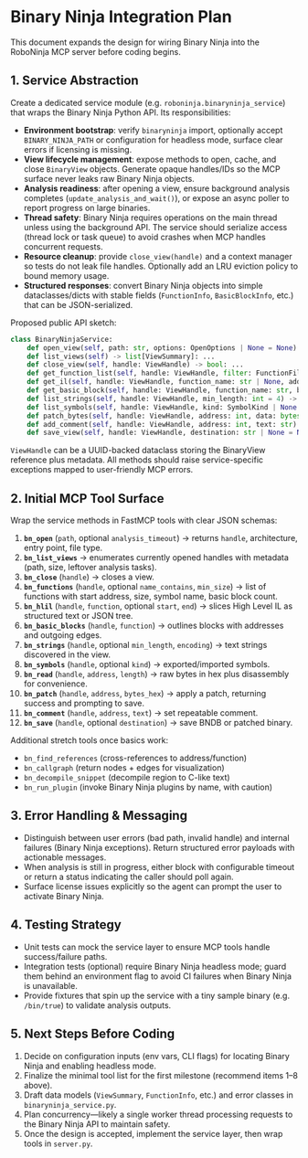 # Binary Ninja Integration Plan

This document expands the design for wiring Binary Ninja into the RoboNinja MCP server before coding begins.

## 1. Service Abstraction

Create a dedicated service module (e.g. `roboninja.binaryninja_service`) that wraps the Binary Ninja Python API. Its responsibilities:

- **Environment bootstrap**: verify `binaryninja` import, optionally accept `BINARY_NINJA_PATH` or configuration for headless mode, surface clear errors if licensing is missing.
- **View lifecycle management**: expose methods to open, cache, and close `BinaryView` objects. Generate opaque handles/IDs so the MCP surface never leaks raw Binary Ninja objects.
- **Analysis readiness**: after opening a view, ensure background analysis completes (`update_analysis_and_wait()`), or expose an async poller to report progress on large binaries.
- **Thread safety**: Binary Ninja requires operations on the main thread unless using the background API. The service should serialize access (thread lock or task queue) to avoid crashes when MCP handles concurrent requests.
- **Resource cleanup**: provide `close_view(handle)` and a context manager so tests do not leak file handles. Optionally add an LRU eviction policy to bound memory usage.
- **Structured responses**: convert Binary Ninja objects into simple dataclasses/dicts with stable fields (`FunctionInfo`, `BasicBlockInfo`, etc.) that can be JSON-serialized.

Proposed public API sketch:

```python
class BinaryNinjaService:
    def open_view(self, path: str, options: OpenOptions | None = None) -> ViewHandle: ...
    def list_views(self) -> list[ViewSummary]: ...
    def close_view(self, handle: ViewHandle) -> bool: ...
    def get_function_list(self, handle: ViewHandle, filter: FunctionFilter | None = None) -> list[FunctionInfo]: ...
    def get_il(self, handle: ViewHandle, function_name: str | None, address: int | None, level: ILLevel) -> ILResult: ...
    def get_basic_block(self, handle: ViewHandle, function_name: str, block_index: int) -> BasicBlockInfo: ...
    def list_strings(self, handle: ViewHandle, min_length: int = 4) -> list[StringInfo]: ...
    def list_symbols(self, handle: ViewHandle, kind: SymbolKind | None = None) -> list[SymbolInfo]: ...
    def patch_bytes(self, handle: ViewHandle, address: int, data: bytes) -> PatchResult: ...
    def add_comment(self, handle: ViewHandle, address: int, text: str) -> bool: ...
    def save_view(self, handle: ViewHandle, destination: str | None = None) -> SaveResult: ...
```

`ViewHandle` can be a UUID-backed dataclass storing the BinaryView reference plus metadata. All methods should raise service-specific exceptions mapped to user-friendly MCP errors.

## 2. Initial MCP Tool Surface

Wrap the service methods in FastMCP tools with clear JSON schemas:

1. **`bn_open`** (`path`, optional `analysis_timeout`) → returns `handle`, architecture, entry point, file type.
2. **`bn_list_views`** → enumerates currently opened handles with metadata (path, size, leftover analysis tasks).
3. **`bn_close`** (`handle`) → closes a view.
4. **`bn_functions`** (`handle`, optional `name_contains`, `min_size`) → list of functions with start address, size, symbol name, basic block count.
6. **`bn_hlil`** (`handle`, `function`, optional `start`, `end`) → slices High Level IL as structured text or JSON tree.
7. **`bn_basic_blocks`** (`handle`, `function`) → outlines blocks with addresses and outgoing edges.
8. **`bn_strings`** (`handle`, optional `min_length`, `encoding`) → text strings discovered in the view.
9. **`bn_symbols`** (`handle`, optional `kind`) → exported/imported symbols.
10. **`bn_read`** (`handle`, `address`, `length`) → raw bytes in hex plus disassembly for convenience.
11. **`bn_patch`** (`handle`, `address`, `bytes_hex`) → apply a patch, returning success and prompting to save.
12. **`bn_comment`** (`handle`, `address`, `text`) → set repeatable comment.
13. **`bn_save`** (`handle`, optional `destination`) → save BNDB or patched binary.

Additional stretch tools once basics work:
- `bn_find_references` (cross-references to address/function)
- `bn_callgraph` (return nodes + edges for visualization)
- `bn_decompile_snippet` (decompile region to C-like text)
- `bn_run_plugin` (invoke Binary Ninja plugins by name, with caution)

## 3. Error Handling & Messaging

- Distinguish between user errors (bad path, invalid handle) and internal failures (Binary Ninja exceptions). Return structured error payloads with actionable messages.
- When analysis is still in progress, either block with configurable timeout or return a status indicating the caller should poll again.
- Surface license issues explicitly so the agent can prompt the user to activate Binary Ninja.

## 4. Testing Strategy

- Unit tests can mock the service layer to ensure MCP tools handle success/failure paths.
- Integration tests (optional) require Binary Ninja headless mode; guard them behind an environment flag to avoid CI failures when Binary Ninja is unavailable.
- Provide fixtures that spin up the service with a tiny sample binary (e.g. `/bin/true`) to validate analysis outputs.

## 5. Next Steps Before Coding

1. Decide on configuration inputs (env vars, CLI flags) for locating Binary Ninja and enabling headless mode.
2. Finalize the minimal tool list for the first milestone (recommend items 1–8 above).
3. Draft data models (`ViewSummary`, `FunctionInfo`, etc.) and error classes in `binaryninja_service.py`.
4. Plan concurrency—likely a single worker thread processing requests to the Binary Ninja API to maintain safety.
5. Once the design is accepted, implement the service layer, then wrap tools in `server.py`.
